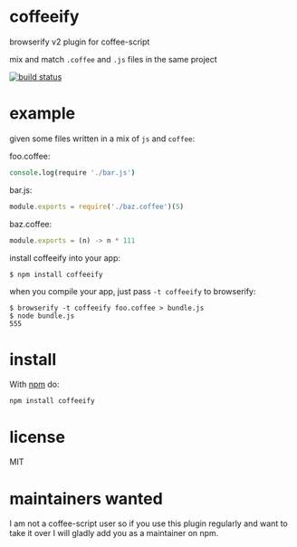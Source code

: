 # coffeeify

browserify v2 plugin for coffee-script

mix and match `.coffee` and `.js` files in the same project

[![build status](https://secure.travis-ci.org/substack/coffeeify.png)](http://travis-ci.org/substack/coffeeify)

# example

given some files written in a mix of `js` and `coffee`:

foo.coffee:

``` coffee
console.log(require './bar.js')
```

bar.js:

``` js
module.exports = require('./baz.coffee')(5)
```

baz.coffee:

``` js
module.exports = (n) -> n * 111
```

install coffeeify into your app:

```
$ npm install coffeeify
```

when you compile your app, just pass `-t coffeeify` to browserify:

```
$ browserify -t coffeeify foo.coffee > bundle.js
$ node bundle.js
555
```

# install

With [npm](https://npmjs.org) do:

```
npm install coffeeify
```

# license

MIT

# maintainers wanted

I am not a coffee-script user so if you use this plugin regularly and want to
take it over I will gladly add you as a maintainer on npm.
